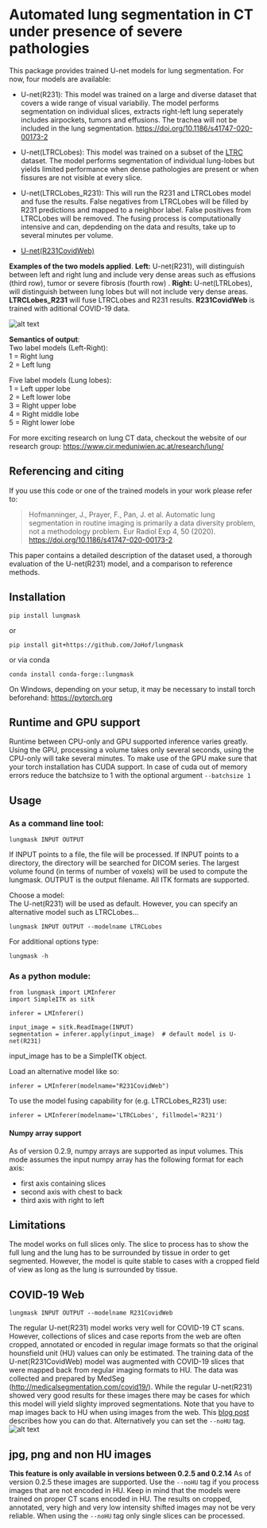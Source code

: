 # Automated lung segmentation in CT under presence of severe pathologies

This package provides trained U-net models for lung segmentation. For now, four models are available:

- U-net(R231): This model was trained on a large and diverse dataset that covers a wide range of visual variabiliy. The model performs segmentation on individual slices, extracts right-left lung seperately includes airpockets, tumors and effusions. The trachea will not be included in the lung segmentation. https://doi.org/10.1186/s41747-020-00173-2

- U-net(LTRCLobes): This model was trained on a subset of the [LTRC](https://www.nhlbi.nih.gov/science/lung-tissue-research-consortium-ltrc) dataset. The model performs segmentation of individual lung-lobes but yields limited performance when dense pathologies are present or when fissures are not visible at every slice.

- U-net(LTRCLobes_R231): This will run the R231 and LTRCLobes model and fuse the results. False negatives from LTRCLobes will be filled by R231 predictions and mapped to a neighbor label. False positives from LTRCLobes will be removed. The fusing process is computationally intensive and can, depdending on the data and results, take up to several minutes per volume.

- [U-net(R231CovidWeb)](#COVID-19-Web)


**Examples of the two models applied**. **Left:** U-net(R231), will distinguish between left and right lung and include very dense areas such as effusions (third row), tumor or severe fibrosis (fourth row) . **Right:** U-net(LTRLobes), will distinguish between lung lobes but will not include very dense areas. **LTRCLobes_R231** will fuse LTRCLobes and R231 results. **R231CovidWeb** is trained with aditional COVID-19 data.

![alt text](figures/figure.png "Result examples")

**Semantics of output**: \
Two label models (Left-Right): \
1 = Right lung \
2 = Left lung

Five label models (Lung lobes): \
1 = Left upper lobe \
2 = Left lower lobe \
3 = Right upper lobe \
4 = Right middle lobe \
5 = Right lower lobe

For more exciting research on lung CT data, checkout the website of our research group:
https://www.cir.meduniwien.ac.at/research/lung/

## Referencing and citing
If you use this code or one of the trained models in your work please refer to:

>Hofmanninger, J., Prayer, F., Pan, J. et al. Automatic lung segmentation in routine imaging is primarily a data diversity problem, not a methodology problem. Eur Radiol Exp 4, 50 (2020). https://doi.org/10.1186/s41747-020-00173-2

This paper contains a detailed description of the dataset used, a thorough evaluation of the U-net(R231) model, and a comparison to reference methods.

## Installation
```
pip install lungmask
```
or
```
pip install git+https://github.com/JoHof/lungmask
```
or via conda
```
conda install conda-forge::lungmask
```
On Windows, depending on your setup, it may be necessary to install torch beforehand: https://pytorch.org

## Runtime and GPU support
Runtime between CPU-only and GPU supported inference varies greatly. Using the GPU, processing a volume takes only several seconds, using the CPU-only will take several minutes. To make use of the GPU make sure that your torch installation has CUDA support. In case of cuda out of memory errors reduce the batchsize to 1 with the optional argument ```--batchsize 1```

## Usage
### As a command line tool:
```
lungmask INPUT OUTPUT
```
If INPUT points to a file, the file will be processed. If INPUT points to a directory, the directory will be searched for DICOM series. The largest volume found (in terms of number of voxels) will be used to compute the lungmask. OUTPUT is the output filename. All ITK formats are supported.

Choose a model: <br/>
The U-net(R231) will be used as default. However, you can specify an alternative model such as LTRCLobes...

```
lungmask INPUT OUTPUT --modelname LTRCLobes
```

For additional options type:
```
lungmask -h
```

### As a python module:

```
from lungmask import LMInferer
import SimpleITK as sitk

inferer = LMInferer()

input_image = sitk.ReadImage(INPUT)
segmentation = inferer.apply(input_image)  # default model is U-net(R231)
```
input_image has to be a SimpleITK object.

Load an alternative model like so:
```
inferer = LMInferer(modelname="R231CovidWeb")
```

To use the model fusing capability for (e.g. LTRCLobes_R231) use:
```
inferer = LMInferer(modelname='LTRCLobes', fillmodel='R231')
```

#### Numpy array support
As of version 0.2.9, numpy arrays are supported as input volumes. This mode assumes the input numpy array has the following format for each axis:
* first axis containing slices
* second axis with chest to back
* third axis with right to left

## Limitations
The model works on full slices only. The slice to process has to show the full lung and the lung has to be surrounded by tissue in order to get segmented. However, the model is quite stable to cases with a cropped field of view as long as the lung is surrounded by tissue.

## COVID-19 Web
```
lungmask INPUT OUTPUT --modelname R231CovidWeb
```
The regular U-net(R231) model works very well for COVID-19 CT scans. However, collections of slices and case reports from the web are often cropped, annotated or encoded in regular image formats so that the original hounsfield unit (HU) values can only be estimated. The training data of the U-net(R231CovidWeb) model was augmented with COVID-19 slices that were mapped back from regular imaging formats to HU. The data was collected and prepared by MedSeg (http://medicalsegmentation.com/covid19/). While the regular U-net(R231) showed very good results for these images there may be cases for which this model will yield slighty improved segmentations. Note that you have to map images back to HU when using images from the web. This [blog post](https://medium.com/@hbjenssen/covid-19-radiology-data-collection-and-preparation-for-artificial-intelligence-4ecece97bb5b) describes how you can do that. Alternatively you can set the ```--noHU``` tag.
![alt text](figures/example_covid.jpg "COVID examples")

## jpg, png and non HU images
**This feature is only available in versions between 0.2.5 and 0.2.14**
As of version 0.2.5 these images are supported. Use the ```--noHU``` tag if you process images that are not encoded in HU. Keep in mind that the models were trained on proper CT scans encoded in HU. The results on cropped, annotated, very high and very low intensity shifted images may not be very reliable. When using the ```--noHU``` tag only single slices can be processed.
